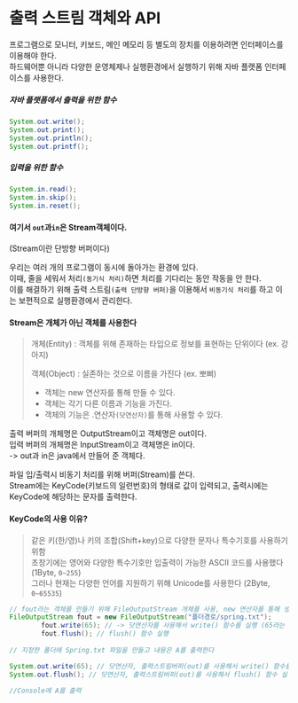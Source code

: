 # 출력 스트림 객체와 API
프로그램으로 모니터, 키보드, 메인 메모리 등 별도의 장치를 이용하려면 인터페이스를 이용해야 한다.  
하드웨어뿐 아니라 다양한 운영체제나 실행환경에서 실행하기 위해 자바 플랫폼 인터페이스를 사용한다.  
##### 자바 플랫폼에서 출력을 위한 함수
```java
System.out.write();  
System.out.print();  
System.out.println();  
System.out.printf();  
```
##### 입력을 위한 함수
```JAVA
System.in.read();  
System.in.skip();  
System.in.reset();  
```
#### 여기서 `out`과`in`은 Stream객체이다.  
(Stream이란 단방향 버퍼이다)

우리는 여러 개의 프로그램이 동시에 돌아가는 환경에 있다.  
이때, 줄을 세워서 처리`(동기식 처리)`하면 처리를 기다리는 동안 작동을 안 한다.  
이를 해결하기 위해  출력 스트림`(출력 단방향 버퍼)`을 이용해서 `비동기식 처리`를 하고 이는 보편적으로 실행환경에서 관리한다.  

#### Stream은 개체가 아닌 객체를 사용한다
>개체(Entity) : 객체를 위해 존재하는 타입으로 정보를 표현하는 단위이다 (ex. 강아지)
>  
>객체(Object) : 실존하는 것으로 이름을 가진다 (ex. 뽀삐)  
>- 객체는 new 연산자를 통해 만들 수 있다.  
>- 객체는 각기 다른 이름과 기능을 가진다.  
>- 객체의 기능은 .연산자`(닷연산자)`를 통해 사용할 수 있다.  

출력 버퍼의 개체명은 OutputStream이고 객체명은 out이다.  
입력 버퍼의 개체명은 InputStream이고 객체명은 in이다.  
  -> out과 in은 java에서 만들어 준 객체다.  
  
파일 입/출력시 비동기 처리를 위해 버퍼(Stream)를 쓴다.  
Stream에는 KeyCode(키보드의 일련번호)의 형태로 값이 입력되고, 출력시에는 KeyCode에 해당하는 문자를 출력한다.  

#### KeyCode의 사용 이유?
>같은 키(한/영)나 키의 조합(Shift+key)으로 다양한 문자나 특수기호를 사용하기 위함  
>초창기에는 영어와 다양한 특수기호만 입출력이 가능한 ASCII 코드를 사용했다(1Byte, `0~255`)  
>그러나 현재는 다양한 언어를 지원하기 위해 Unicode를 사용한다 (2Byte, `0~65535`)

```Java
// fout라는 객체를 만들기 위해 FileOutputStream 개체를 사용, new 연산자를 통해 생성
FileOutputStream fout = new FileOutputStream("폴더경로/spring.txt");
		fout.write(65); // -> 닷연산자를 사용해서 write() 함수를 실행 (65라는 KeyCode를 fout에 입력)
		fout.flush(); // flush() 함수 실행
        
// 지정한 폴더에 Spring.txt 파일을 만들고 내용은 A를 출력한다
```

```Java
System.out.write(65); // 닷연산자, 출력스트림버퍼(out)를 사용해서 write() 함수를 실행 (Keycode 65 입력)
System.out.flush(); // 닷연산자, 출력스트림버퍼(out)를 사용해서 flush() 함수 실행

//Console에 A를 출력
```
